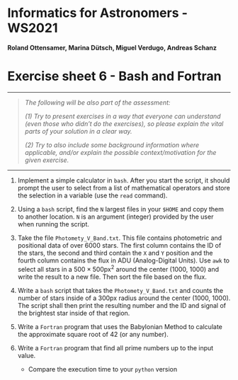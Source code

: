 # Informatics for Astronomers - WS2021

**Roland Ottensamer, Marina Dütsch, Miguel Verdugo, Andreas Schanz**

# Exercise sheet 6 - Bash and Fortran

---

>  _The following will be also part of the assessment:_
>
>  _(1) Try to present exercises in a way that everyone can understand (even those who didn’t do the exercises), so please explain the vital parts of
> your solution in a clear way._
>
>  _(2) Try to also include some background information where applicable, and/or
> explain the possible context/motivation for the given exercise._

---
1. Implement a simple calculator in `bash`.  After you start
   the script, it should prompt the user to select from a list of mathematical operators and
   store the selection in a variable (use the `read` command).

2. Using a `bash` script, find the `N` largest files in your `$HOME` and copy them to another location. `N` is an argument (integer) provided by the user when running the script.

3. Take the file `Photomety_V_Band.txt`. This file contains photometric and positional data of over 6000 stars. The first column contains the ID of the stars, the second and third contain the `X` and `Y` position and the fourth column contains the flux in ADU (Analog-Digital Units). Use `awk` to select all stars in a $500\times 500$px$^2$ around the center (1000, 1000) and write the result to a new file. Then sort the file based on the flux.

4. Write a  `bash` script that takes the `Photomety_V_Band.txt` and counts the number of stars inside of a 300px radius around the center (1000, 1000). The script shall then print the resulting number and the ID and signal of the brightest star inside of that region.

5. Write a `Fortran` program that uses the Babylonian Method to calculate the approximate square root of 42 (or any number).

6. Write a `Fortran` program that find all prime numbers up to the input value.

    - Compare the execution time to your `python` version
